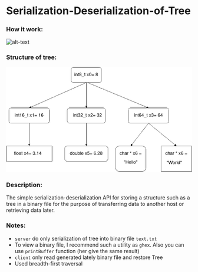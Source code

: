 # Serialization-Deserialization-of-Tree
### How it work:
![alt-text](https://github.com/Acool4ik/Serialization-Deserialization-of-Tree/blob/master/images/Screencast.gif)
### Structure of tree:
![alt-text](https://github.com/Acool4ik/Serialization-Deserialization-of-Tree/blob/master/images/Tree.gif)
### Description: 
The simple serialization-deserialization API for storing a structure such as a tree in a binary file for the purpose of transferring data to another host or retrieving data later.
### Notes: 
- `server` do only serialization of tree into binary file `text.txt`
- To view a binary file, I recommend such a utility as `ghex`. Also you can use `printBuffer` function (her give the same result)
- `client` only read generated lately binary file and restore Tree
- Used breadth-first traversal 
